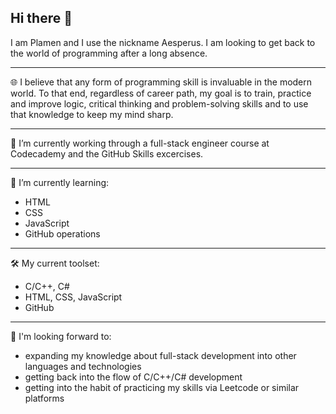 ## Hi there 👋

I am Plamen and I use the nickname Aesperus. I am looking to get back to the world of programming after a long absence.

---
🌐 I believe that any form of programming skill is invaluable in the modern world. 
To that end, regardless of career path, my goal is to train, practice and improve logic, critical thinking and
problem-solving skills and to use that knowledge to keep my mind sharp.

---
🔭 I’m currently working through a full-stack engineer course at Codecademy and the GitHub Skills excercises.

---
🌱 I’m currently learning:
- HTML
- CSS
- JavaScript
- GitHub operations

---
🛠 My current toolset:
-  C/C++, C#
-  HTML, CSS, JavaScript
-  GitHub

---
🧭 I'm looking forward to:
- expanding my knowledge about full-stack development into other languages and technologies
- getting back into the flow of C/C++/C# development
- getting into the habit of practicing my skills via Leetcode or similar platforms
